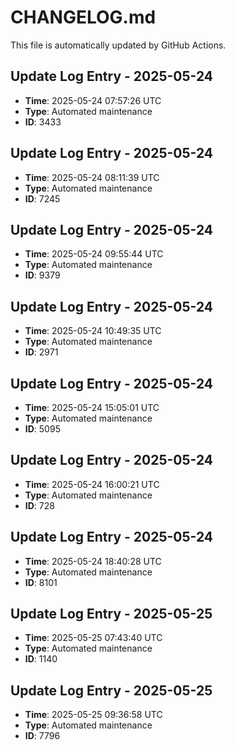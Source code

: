 # CHANGELOG.md

This file is automatically updated by GitHub Actions.


<!-- Daily update: 2025-05-24 07:57:26 UTC -->

## Update Log Entry - 2025-05-24
- **Time**: 2025-05-24 07:57:26 UTC
- **Type**: Automated maintenance
- **ID**: 3433


<!-- Daily update: 2025-05-24 08:11:39 UTC -->

## Update Log Entry - 2025-05-24
- **Time**: 2025-05-24 08:11:39 UTC
- **Type**: Automated maintenance
- **ID**: 7245


<!-- Daily update: 2025-05-24 09:55:44 UTC -->

## Update Log Entry - 2025-05-24
- **Time**: 2025-05-24 09:55:44 UTC
- **Type**: Automated maintenance
- **ID**: 9379


<!-- Daily update: 2025-05-24 10:49:35 UTC -->

## Update Log Entry - 2025-05-24
- **Time**: 2025-05-24 10:49:35 UTC
- **Type**: Automated maintenance
- **ID**: 2971


<!-- Daily update: 2025-05-24 15:05:01 UTC -->

## Update Log Entry - 2025-05-24
- **Time**: 2025-05-24 15:05:01 UTC
- **Type**: Automated maintenance
- **ID**: 5095


<!-- Daily update: 2025-05-24 16:00:21 UTC -->

## Update Log Entry - 2025-05-24
- **Time**: 2025-05-24 16:00:21 UTC
- **Type**: Automated maintenance
- **ID**: 728


<!-- Daily update: 2025-05-24 18:40:28 UTC -->

## Update Log Entry - 2025-05-24
- **Time**: 2025-05-24 18:40:28 UTC
- **Type**: Automated maintenance
- **ID**: 8101


<!-- Daily update: 2025-05-25 07:43:40 UTC -->

## Update Log Entry - 2025-05-25
- **Time**: 2025-05-25 07:43:40 UTC
- **Type**: Automated maintenance
- **ID**: 1140


<!-- Daily update: 2025-05-25 09:36:58 UTC -->

## Update Log Entry - 2025-05-25
- **Time**: 2025-05-25 09:36:58 UTC
- **Type**: Automated maintenance
- **ID**: 7796

